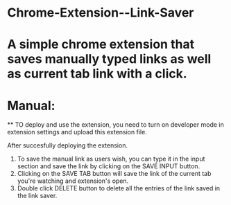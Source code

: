 # Chrome-Extension--Link-Saver
 # A simple chrome extension that saves manually typed links as well as current tab link with a click.

# Manual:
** TO deploy and use the extension, you need to turn on developer mode in extension settings and upload this extension file.

After succesfully deploying the extension.
1) To save the manual link as users wish, you can type it in the input section and save the link by clicking on the SAVE INPUT button.
2) Clicking on the SAVE TAB button will save the link of the current tab you're watching and extension's open.
3) Double click DELETE button to delete all the entries of the link saved in the link saver.